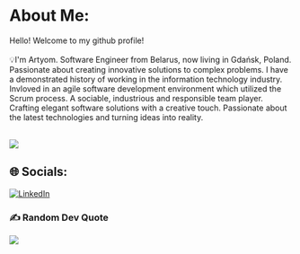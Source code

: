 #  About Me:
Hello! Welcome to my github profile!<br><br>💡I'm Artyom. Software Engineer from Belarus, now living in Gdańsk, Poland. Passionate about creating innovative solutions to complex problems. 
I have a demonstrated history of working in the information technology industry. Invloved in an agile software development environment which utilized the Scrum process. A sociable, industrious and responsible team player. Crafting elegant software solutions with a creative touch. Passionate about the latest technologies and turning ideas into reality.<br><br/> 

<img src="https://github-readme-stats.vercel.app/api/top-langs/?username=ArtyomKolosov2&layout=compact&hide=jupyter%20notebook,html,css,scss&theme=radical">

## 🌐 Socials:
[![LinkedIn](https://img.shields.io/badge/LinkedIn-%230077B5.svg?logo=linkedin&logoColor=white)](https://linkedin.com/in/artyom-kolosov/) 

### ✍️ Random Dev Quote
![](https://quotes-github-readme.vercel.app/api?type=horizontal&theme=radical)
